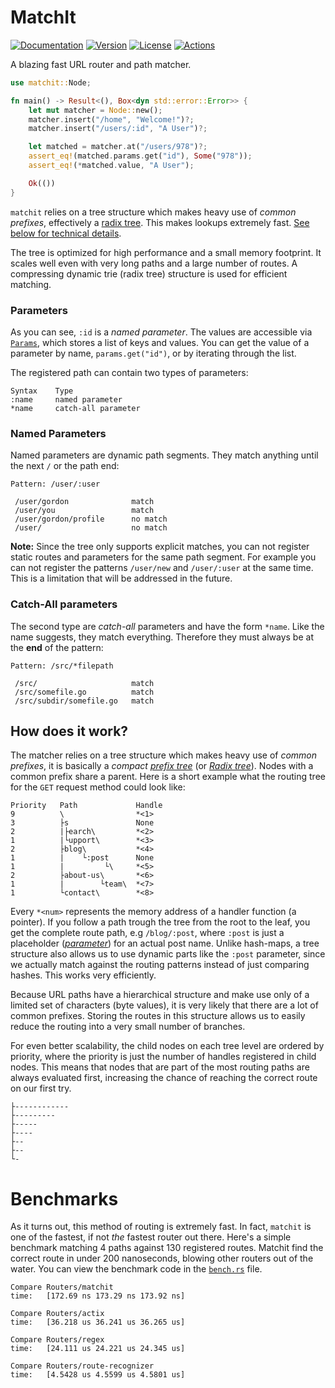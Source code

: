 # MatchIt

[![Documentation](https://img.shields.io/badge/docs-0.4.2-4d76ae?style=for-the-badge)](https://docs.rs/matchit)
[![Version](https://img.shields.io/crates/v/matchit?style=for-the-badge)](https://crates.io/crates/matchit)
[![License](https://img.shields.io/crates/l/matchit?style=for-the-badge)](https://crates.io/crates/matchit)
[![Actions](https://img.shields.io/github/workflow/status/ibraheemdev/matchit/Rust/master?style=for-the-badge)](https://github.com/ibraheemdev/matchit/actions)

A blazing fast URL router and path matcher.

```rust
use matchit::Node;

fn main() -> Result<(), Box<dyn std::error::Error>> {
    let mut matcher = Node::new();
    matcher.insert("/home", "Welcome!")?;
    matcher.insert("/users/:id", "A User")?;

    let matched = matcher.at("/users/978")?;
    assert_eq!(matched.params.get("id"), Some("978"));
    assert_eq!(*matched.value, "A User");

    Ok(())
}
```

`matchit` relies on a tree structure which makes heavy use of *common prefixes*, effectively a [radix tree](https://en.wikipedia.org/wiki/Radix_tree). This makes lookups extremely fast. [See below for technical details](#how-does-it-work).

The tree is optimized for high performance and a small memory footprint. It scales well even with very long paths and a large number of routes. A compressing dynamic trie (radix tree) structure is used for efficient matching.

### Parameters

As you can see, `:id` is a *named parameter*. The values are accessible via [`Params`](https://docs.rs/matchit/0.2.0/matchit/tree/struct.Params.html), which stores a list of keys and values. You can get the value of a parameter by name, `params.get("id")`, or by iterating through the list.

The registered path can contain two types of parameters:

```text
Syntax    Type
:name     named parameter
*name     catch-all parameter
```

### Named Parameters

Named parameters are dynamic path segments. They match anything until the next `/` or the path end:

```text
Pattern: /user/:user

 /user/gordon              match
 /user/you                 match
 /user/gordon/profile      no match
 /user/                    no match
```

**Note:** Since the tree only supports explicit matches, you can not register static routes and parameters for the same path segment. For example you can not register the patterns `/user/new` and `/user/:user` at the same time. This is a limitation that will be addressed in the future.

### Catch-All parameters

The second type are *catch-all* parameters and have the form `*name`. Like the name suggests, they match everything. Therefore they must always be at the **end** of the pattern:

```text
Pattern: /src/*filepath

 /src/                     match
 /src/somefile.go          match
 /src/subdir/somefile.go   match
```

## How does it work?

The matcher relies on a tree structure which makes heavy use of *common prefixes*, it is basically a *compact* [*prefix tree*](https://en.wikipedia.org/wiki/Trie) (or [*Radix tree*](https://en.wikipedia.org/wiki/Radix_tree)). Nodes with a common prefix share a parent. Here is a short example what the routing tree for the `GET` request method could look like:

```text
Priority   Path             Handle
9          \                *<1>
3          ├s               None
2          |├earch\         *<2>
1          |└upport\        *<3>
2          ├blog\           *<4>
1          |    └:post      None
1          |         └\     *<5>
2          ├about-us\       *<6>
1          |        └team\  *<7>
1          └contact\        *<8>
```

Every `*<num>` represents the memory address of a handler function (a pointer). If you follow a path trough the tree from the root to the leaf, you get the complete route path, e.g `/blog/:post`, where `:post` is just a placeholder ([*parameter*](#named-parameters)) for an actual post name. Unlike hash-maps, a tree structure also allows us to use dynamic parts like the `:post` parameter, since we actually match against the routing patterns instead of just comparing hashes. This works very efficiently.

Because URL paths have a hierarchical structure and make use only of a limited set of characters (byte values), it is very likely that there are a lot of common prefixes. Storing the routes in this structure allows us to easily reduce the routing into a very small number of branches.

For even better scalability, the child nodes on each tree level are ordered by priority, where the priority is just the number of handles registered in child nodes. This means that nodes that are part of the most routing paths are always evaluated first, increasing the chance of reaching the correct route on our first try.

```test
├------------
├---------
├-----
├----
├--
├--
└-
```

# Benchmarks

As it turns out, this method of routing is extremely fast. In fact, `matchit` is one of the fastest, if not *the* fastest router out there. Here's a simple benchmark matching 4 paths against 130 registered routes. Matchit find the correct route in under 200 nanoseconds, blowing other routers out of the water. You can view the benchmark code in the [`bench.rs`](https://github.com/ibraheemdev/matchit/blob/master/benches/bench.rs) file. 

```text
Compare Routers/matchit 
time:   [172.69 ns 173.29 ns 173.92 ns]

Compare Routers/actix   
time:   [36.218 us 36.241 us 36.265 us]

Compare Routers/regex   
time:   [24.111 us 24.221 us 24.345 us]

Compare Routers/route-recognizer
time:   [4.5428 us 4.5599 us 4.5801 us]
```
